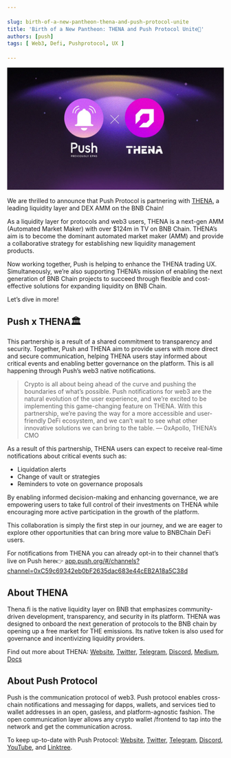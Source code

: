 ```yaml
---

slug: birth-of-a-new-pantheon-thena-and-push-protocol-unite
title: 'Birth of a New Pantheon: THENA and Push Protocol Unite💜'
authors: [push]
tags: [ Web3, Defi, Pushprotocol, UX ]

---
```


![Docusaurus Image](./cover-image.webp)
<!--truncate-->

We are thrilled to announce that Push Protocol is partnering with [THENA](https://thena.fi/), a leading liquidity layer and DEX AMM on the BNB Chain!

As a liquidity layer for protocols and web3 users, THENA is a next-gen AMM (Automated Market Maker) with over $124m in TV on BNB Chain. THENA’s aim is to become the dominant automated market maker (AMM) and provide a collaborative strategy for establishing new liquidity management products.

Now working together, Push is helping to enhance the THENA trading UX. Simultaneously, we’re also supporting THENA’s mission of enabling the next generation of BNB Chain projects to succeed through flexible and cost-effective solutions for expanding liquidity on BNB Chain.

Let’s dive in more!

## Push x THENA🏛️

This partnership is a result of a shared commitment to transparency and security. Together, Push and THENA aim to provide users with more direct and secure communication, helping THENA users stay informed about critical events and enabling better governance on the platform. This is all happening through Push’s web3 native notifications.

<blockquote>Crypto is all about being ahead of the curve and pushing the boundaries of what’s possible. Push notifications for web3 are the natural evolution of the user experience, and we’re excited to be implementing this game-changing feature on THENA. With this partnership, we’re paving the way for a more accessible and user-friendly DeFi ecosystem, and we can’t wait to see what other innovative solutions we can bring to the table. — 0xApollo, THENA’s CMO</blockquote>

As a result of this partnership, THENA users can expect to receive real-time notifications about critical events such as:

- Liquidation alerts
- Change of vault or strategies
- Reminders to vote on governance proposals

By enabling informed decision-making and enhancing governance, we are empowering users to take full control of their investments on THENA while encouraging more active participation in the growth of the platform.

This collaboration is simply the first step in our journey, and we are eager to explore other opportunities that can bring more value to BNBChain DeFi users.

For notifications from THENA you can already opt-in to their channel that’s live on Push here👉 [app.push.org/#/channels?channel=0xC59c69342eb0bF2635dac683e44cEB2A18a5C38d](https://app.push.org/#/channels?channel=0xC59c69342eb0bF2635dac683e44cEB2A18a5C38d)

## About THENA

Thena.fi is the native liquidity layer on BNB that emphasizes community-driven development, transparency, and security in its platform. THENA was designed to onboard the next generation of protocols to the BNB chain by opening up a free market for THE emissions. Its native token is also used for governance and incentivizing liquidity providers.

Find out more about THENA: [Website](https://thena.fi/), [Twitter](https://twitter.com/ThenaFi_), [Telegram](https://t.me/+Lr-8OJpzxBo4Yjg0), [Discord](https://discord.com/invite/thena), [Medium](https://medium.com/@ThenaFi), [Docs](https://thena.gitbook.io/thena/)

## About Push Protocol

Push is the communication protocol of web3. Push protocol enables cross-chain notifications and messaging for dapps, wallets, and services tied to wallet addresses in an open, gasless, and platform-agnostic fashion. The open communication layer allows any crypto wallet /frontend to tap into the network and get the communication across.

To keep up-to-date with Push Protocol: [Website](https://push.org/), [Twitter](https://twitter.com/pushprotocol), [Telegram](https://t.me/epnsproject), [Discord](https://discord.gg/pushprotocol), [YouTube](https://www.youtube.com/c/EthereumPushNotificationService), and [Linktree](https://linktr.ee/pushprotocol).